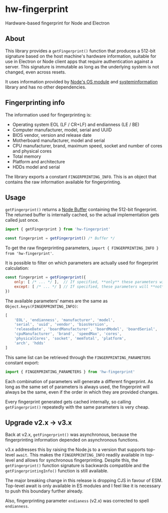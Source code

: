 # hw-fingerprint

Hardware-based fingerprint for Node and Electron

## About

This library provides a `getFingerprint()` function that produces a 512-bit signature based on the host machine's 
hardware information, suitable for use in Electron or Node client apps that require authentication against a server. 
This signature is immutable as long as the underlying system is not changed, even across resets.

It uses information provided by [Node's OS module](https://nodejs.org/api/os.html) and [systeminformation](https://github.com/sebhildebrandt/systeminformation) library and has no other 
dependencies.


## Fingerprinting info

The information used for fingerprinting is:

- Operating system EOL (LF / CR+LF) and endianness (LE / BE)
- Computer manufacturer, model, serial and UUID
- BIOS vendor, version and release date
- Motherboard manufacturer, model and serial
- CPU manufacturer, brand, maximum speed, socket and number of cores and physical cores
- Total memory
- Platform and architecture
- HDDs model and serial

The library exports a constant `FINGERPRINTING_INFO`. This is an object that contains the raw information available 
for fingerprinting.


## Usage

`getFingerprint()` returns a [Node Buffer](https://nodejs.org/api/buffer.html) containing the 512-bit fingerprint. The returned buffer is internally 
cached, so the actual implementation gets called just once.

```js
import { getFingerprint } from 'hw-fingerprint'

const fingerprint = getFingerprint() /* Buffer */
```

To get the raw fingerprinting parameters, `import { FINGERPRINTING_INFO } from 'hw-fingerprint'`.

It is possible to filter on which parameters are actually used for fingerprint calculation:

```js
const fingerprint = getFingerprint({ 
    only: [ /* ... */ ],  // If specified, **only** these parameters will be taken in account
    except: [ /* ... */ ] // If specified, these parameters will **not** be taken in account
})
```

The available parameters' names are the same as `Object.keys(FINGERPRINTING_INFO)`:
```js
[ 
    'EOL', 'endianness', 'manufacturer', 'model', 
    'serial', 'uuid', 'vendor', 'biosVersion', 
    'releaseDate', 'boardManufacturer', 'boardModel', 'boardSerial', 
    'cpuManufacturer', 'brand', 'speedMax', 'cores', 
    'physicalCores', 'socket', 'memTotal', 'platform', 
    'arch', 'hdds' 
]
```

This same list can be retrieved through the `FINGERPRINTING_PARAMETERS` constant export:
```js
import { FINGERPRINTING_PARAMETERS } from 'hw-fingerprint'
```

Each combination of parameters will generate a different fingerprint. As long as the same set of parameters is always 
used, the fingerprint will always be the same, even if the order in which they are provided changes.

Every fingerprint generated gets cached internally, so calling `getFingerprint()` repeatedly with the same parameters
is very cheap.

## Upgrade v2.x -> v3.x

Back at v2.x, `getFingerprint()` was asynchronous, because the fingerprinting information depended on asynchronous 
functions. 

v3.x addresses this by raising the Node.js to a version that supports top-level `await`. This makes the 
`FINGERPRINTING_INFO` readily available in top-level and allows for synchronous fingerprinting. Despite this, the 
`getFingerprint()` function signature is backwards compatible and the `getFingerprintingInfo()` function is still 
available.

The major breaking change in this release is dropping CJS in favour of ESM. 
Top-level await is only available in ES modules and I feel like it is necessary to push this boundary further already.

Also, fingerprinting parameter `endianess` (v2.x) was corrected to spell `endianness`.
